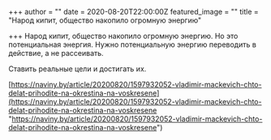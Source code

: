 +++
author = ""
date = 2020-08-20T22:00:00Z
featured_image = ""
title = "Народ кипит, общество накопило огромную энергию"

+++
Народ кипит, общество накопило огромную энергию. Но это потенциальная энергия. Нужно потенциальную энергию переводить в действие, а не рассеивать. 

Ставить реальные цели и достигать их.

[https://naviny.by/article/20200820/1597932052-vladimir-mackevich-chto-delat-prihodite-na-okrestina-na-voskresene](https://naviny.by/article/20200820/1597932052-vladimir-mackevich-chto-delat-prihodite-na-okrestina-na-voskresene "https://naviny.by/article/20200820/1597932052-vladimir-mackevich-chto-delat-prihodite-na-okrestina-na-voskresene")
